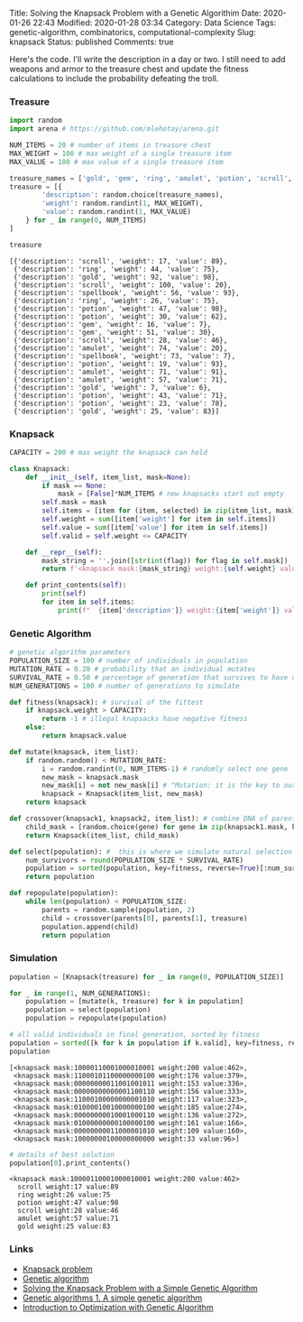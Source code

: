 Title: Solving the Knapsack Problem with a Genetic Algorithim
Date: 2020-01-26 22:43
Modified: 2020-01-28 03:34
Category: Data Science
Tags: genetic-algorithm, combinatorics, computational-complexity
Slug: knapsack
Status: published
Comments: true

Here's the code. I'll write the description in a day or two. I still need to add weapons and armor to the treasure chest and update the fitness calculations to include the probability defeating the troll.

### Treasure


```python
import random
import arena # https://github.com/mlehotay/arena.git
```


```python
NUM_ITEMS = 20 # number of items in treasure chest
MAX_WEIGHT = 100 # max weight of a single treasure item
MAX_VALUE = 100 # max value of a single treasure item
```


```python
treasure_names = ['gold', 'gem', 'ring', 'amulet', 'potion', 'scroll', 'wand', 'spellbook']
treasure = [{
        'description': random.choice(treasure_names),
        'weight': random.randint(1, MAX_WEIGHT),
        'value': random.randint(1, MAX_VALUE)
    } for _ in range(0, NUM_ITEMS)
]
```


```python
treasure
```




    [{'description': 'scroll', 'weight': 17, 'value': 89},
     {'description': 'ring', 'weight': 44, 'value': 75},
     {'description': 'gold', 'weight': 92, 'value': 98},
     {'description': 'scroll', 'weight': 100, 'value': 20},
     {'description': 'spellbook', 'weight': 56, 'value': 93},
     {'description': 'ring', 'weight': 26, 'value': 75},
     {'description': 'potion', 'weight': 47, 'value': 98},
     {'description': 'potion', 'weight': 30, 'value': 62},
     {'description': 'gem', 'weight': 16, 'value': 7},
     {'description': 'gem', 'weight': 51, 'value': 30},
     {'description': 'scroll', 'weight': 28, 'value': 46},
     {'description': 'amulet', 'weight': 74, 'value': 20},
     {'description': 'spellbook', 'weight': 73, 'value': 7},
     {'description': 'potion', 'weight': 19, 'value': 93},
     {'description': 'amulet', 'weight': 71, 'value': 91},
     {'description': 'amulet', 'weight': 57, 'value': 71},
     {'description': 'gold', 'weight': 7, 'value': 6},
     {'description': 'potion', 'weight': 43, 'value': 71},
     {'description': 'potion', 'weight': 23, 'value': 78},
     {'description': 'gold', 'weight': 25, 'value': 83}]



### Knapsack


```python
CAPACITY = 200 # max weight the knapsack can hold
```


```python
class Knapsack:
    def __init__(self, item_list, mask=None):
        if mask == None:
            mask = [False]*NUM_ITEMS # new knapsacks start out empty
        self.mask = mask
        self.items = [item for (item, selected) in zip(item_list, mask) if selected]
        self.weight = sum([item['weight'] for item in self.items])
        self.value = sum([item['value'] for item in self.items])
        self.valid = self.weight <= CAPACITY

    def __repr__(self):
        mask_string = ''.join([str(int(flag)) for flag in self.mask])
        return f'<knapsack mask:{mask_string} weight:{self.weight} value:{self.value}>'

    def print_contents(self):
        print(self)
        for item in self.items:
            print(f"  {item['description']} weight:{item['weight']} value:{item['value']}")
```

### Genetic Algorithm


```python
# genetic algorithm parameters
POPULATION_SIZE = 100 # number of individuals in population
MUTATION_RATE = 0.20 # probability that an individual mutates
SURVIVAL_RATE = 0.50 # percentage of generation that survives to have children
NUM_GENERATIONS = 100 # number of generations to simulate
```


```python
def fitness(knapsack): # survival of the fittest
    if knapsack.weight > CAPACITY:
        return -1 # illegal knapsacks have negative fitness
    else:
        return knapsack.value
```


```python
def mutate(knapsack, item_list):
    if random.random() < MUTATION_RATE:
        i = random.randint(0, NUM_ITEMS-1) # randomly select one gene
        new_mask = knapsack.mask
        new_mask[i] = not new_mask[i] # "Mutation: it is the key to our evolution." -Professor X
        knapsack = Knapsack(item_list, new_mask)
    return knapsack
```


```python
def crossover(knapsack1, knapsack2, item_list): # combine DNA of parents to make child
    child_mask = [random.choice(gene) for gene in zip(knapsack1.mask, knapsack2.mask)]
    return Knapsack(item_list, child_mask)
```


```python
def select(population): #  this is where we simulate natural selection
    num_survivors = round(POPULATION_SIZE * SURVIVAL_RATE)
    population = sorted(population, key=fitness, reverse=True)[:num_survivors]
    return population
```


```python
def repopulate(population):
    while len(population) < POPULATION_SIZE:
        parents = random.sample(population, 2)
        child = crossover(parents[0], parents[1], treasure)
        population.append(child)
        return population
```

### Simulation


```python
population = [Knapsack(treasure) for _ in range(0, POPULATION_SIZE)]
```


```python
for _ in range(1, NUM_GENERATIONS):
    population = [mutate(k, treasure) for k in population]
    population = select(population)
    population = repopulate(population)
```


```python
# all valid individuals in final generation, sorted by fitness
population = sorted([k for k in population if k.valid], key=fitness, reverse=True)
population
```




    [<knapsack mask:10000110001000010001 weight:200 value:462>,
     <knapsack mask:11000101100000000100 weight:176 value:379>,
     <knapsack mask:00000000011001001011 weight:153 value:336>,
     <knapsack mask:00000000000001100110 weight:156 value:333>,
     <knapsack mask:11000100000000001010 weight:117 value:323>,
     <knapsack mask:01000010010000000100 weight:185 value:274>,
     <knapsack mask:00000000010001000110 weight:136 value:272>,
     <knapsack mask:01000000000100000100 weight:161 value:166>,
     <knapsack mask:00000000011000001010 weight:109 value:160>,
     <knapsack mask:10000000100000000000 weight:33 value:96>]




```python
# details of best solution
population[0].print_contents()
```

    <knapsack mask:10000110001000010001 weight:200 value:462>
      scroll weight:17 value:89
      ring weight:26 value:75
      potion weight:47 value:98
      scroll weight:28 value:46
      amulet weight:57 value:71
      gold weight:25 value:83


### Links

* [Knapsack problem](https://en.wikipedia.org/wiki/Knapsack_problem)
* [Genetic algorithm](https://en.wikipedia.org/wiki/Genetic_algorithm)
* [Solving the Knapsack Problem with a Simple Genetic Algorithm](https://www.dataminingapps.com/2017/03/solving-the-knapsack-problem-with-a-simple-genetic-algorithm/)
* [Genetic algorithms 1. A simple genetic algorithm](https://pythonhealthcare.org/2018/10/01/94-genetic-algorithms-a-simple-genetic-algorithm/)
* [Introduction to Optimization with Genetic Algorithm](https://www.linkedin.com/pulse/introduction-optimization-genetic-algorithm-ahmed-gad/)
